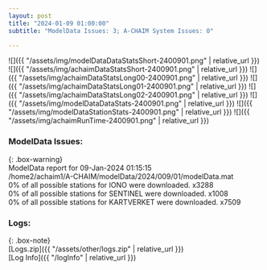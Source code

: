 ```yaml
---
layout: post
title: "2024-01-09 01:00:00"
subtitle: "ModelData Issues: 3; A-CHAIM System Issues: 0"

---
```


![]({{ "/assets/img/modelDataDataStatsShort-2400901.png" | relative_url }})
![]({{ "/assets/img/achaimDataStatsShort-2400901.png" | relative_url }})
![]({{ "/assets/img/achaimDataStatsLong00-2400901.png" | relative_url }})
![]({{ "/assets/img/achaimDataStatsLong01-2400901.png" | relative_url }})
![]({{ "/assets/img/achaimDataStatsLong02-2400901.png" | relative_url }})
![]({{ "/assets/img/modelDataDataStats-2400901.png" | relative_url }})
![]({{ "/assets/img/modelDataStationStats-2400901.png" | relative_url }})
![]({{ "/assets/img/achaimRunTime-2400901.png" | relative_url }})


### ModelData Issues:  
  
{: .box-warning}  
 ModelData report for 09-Jan-2024 01:15:15   
 /home2/achaim1/A-CHAIM/modelData/2024/009/01/modelData.mat   
 0% of all possible stations for IONO were downloaded. x3288   
 0% of all possible stations for SENTINEL were downloaded. x1008   
 0% of all possible stations for KARTVERKET were downloaded. x7509   
  


### Logs:  
  
{: .box-note}  
[Logs.zip]({{ "/assets/other/logs.zip" | relative_url }})  
[Log Info]({{ "/logInfo" | relative_url }})  
